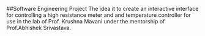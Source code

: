 ##Software Engineering Project
The idea it to create an interactive interface for controlling a high resistance meter and and temperature controller
for use in the lab of Prof. Krushna Mavani under the mentorship of Prof.Abhishek Srivastava.



